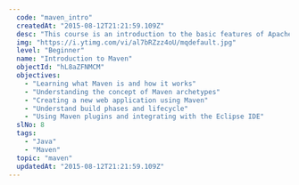 ```yaml
---
  code: "maven_intro"
  createdAt: "2015-08-12T21:21:59.109Z"
  desc: "This course is an introduction to the basic features of Apache Maven. You will learn what Maven is and how it helps managing dependencies in your Java project. You will understand POM configuration, build phases and use plugins."
  img: "https://i.ytimg.com/vi/al7bRZzz4oU/mqdefault.jpg"
  level: "Beginner"
  name: "Introduction to Maven"
  objectId: "hL8aZFNMCM"
  objectives: 
    - "Learning what Maven is and how it works"
    - "Understanding the concept of Maven archetypes"
    - "Creating a new web application using Maven"
    - "Understand build phases and lifecycle"
    - "Using Maven plugins and integrating with the Eclipse IDE"
  slNo: 8
  tags: 
    - "Java"
    - "Maven"
  topic: "maven"
  updatedAt: "2015-08-12T21:21:59.109Z"
---
```

